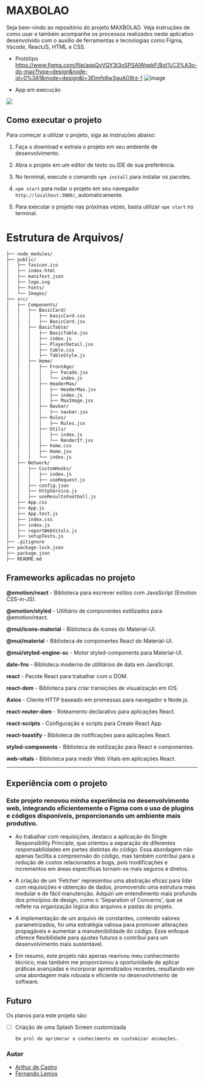 # MAXBOLAO
Seja bem-vindo ao repositório do projeto MAXBOLAO.
Veja instruções de como usar e também acompanhe os processos realizados neste aplicativo desenvolvido com o auxílio de ferramentas e tecnologias como Figma, Vscode, ReactJS, HTML e CSS.


- Protótipo 
https://www.figma.com/file/aqaQvVQY3t3oSPSAIWqpkF/Bol%C3%A3o-do-max?type=design&node-id=0%3A1&mode=design&t=3EImfs6w3guAO9rz-1
![image](https://github.com/arthurfjadecastro/maxbolao/assets/27228969/e5b7e28c-8619-4525-835b-eb4fc5bc0be6)


- App em execução


![](https://media.giphy.com/media/kPuEqXbqAAi6s4OPGU/giphy.gif) 

## Como executar o projeto 

Para começar a utilizar o projeto, siga as instruções abaixo:

1. Faça o download e extraia o projeto em seu ambiente de desenvolvimento.

2. Abra o projeto em um editor de texto ou IDE de sua preferência.

3. No terminal, execute o comando `npm install` para instalar os pacotes.

4. `npm start` para rodar o projeto em seu navegador `http://localhost:3000/`, automaticamente.

5. Para executar o projeto nas próximas vezes, basta utilizar `npm start` no terminal.



# Estrutura de Arquivos/
```md
├── node_modules/
├── public/
│   ├── favicon.ico
│   ├── index.html
│   ├── manifest.json
│   ├── logo.svg
│   ├── Fonts/
│   └── Images/
├── src/
│   ├── Components/
│   │   ├── BasicCard/
│   │   │   ├── basicCard.css
│   │   │   ├── BasicCard.jsx
│   │   ├── BasicTable/
│   │   │   ├── BasicTable.jsx
│   │   │   ├── index.js
│   │   │   ├── PlayerDetail.jsx
│   │   │   ├── table.css
│   │   │   ├── TableStyle.js
│   │   ├── Home/
│   │   │   ├── FrontAge/
│   │   │   │   ├── Facade.jsx 
│   │   │   │   └── index.js
│   │   │   ├── HeaderMax/
│   │   │   │   ├── HeaderMax.jsx
│   │   │   │   ├── index.js
│   │   │   │   ├── MaxImage.jsx
│   │   │   ├── Navbar/
│   │   │   │   ├── navbar.jsx
│   │   │   ├── Rules/
│   │   │   │   ├── Rules.jsx
│   │   │   ├── Utils/
│   │   │   │   ├── index.js
│   │   │   │   └── RenderIf.jsx
│   │   │   ├── home.css
│   │   │   ├── Home.jsx
│   │   │   └── index.js
│   ├── Network/
│   │   ├── CustomHooks/
│   │   │   ├── index.js
│   │   │   ├── useRequest.js
│   │   ├── config.json
│   │   ├── httpService.js
│   │   ├── useResultsFootball.js
│   ├── App.css
│   ├── App.js
│   ├── App.test.js
│   ├── index.css
│   ├── index.js
│   ├── reportWebVitals.js
│   ├── setupTests.js
├── .gitignore
├── package-lock.json
├── package.json
├── README.md
```


## Frameworks aplicadas no projeto

**@emotion/react** - Biblioteca para escrever estilos com JavaScript (Emotion CSS-in-JS). 

**@emotion/styled** - Utilitário de componentes estilizados para @emotion/react. 

**@mui/icons-material** - Biblioteca de ícones do Material-UI.

**@mui/material** - Biblioteca de componentes React do Material-UI.

**@mui/styled-engine-sc** - Motor styled-components para Material-UI.

**date-fns** - Biblioteca moderna de utilitários de data em JavaScript.

**react** - Pacote React para trabalhar com o DOM.

**react-dom** - Biblioteca para criar transições de visualização em iOS. 

**Axios** - Cliente HTTP baseado em promessas para navegador e Node.js.

**react-router-dom** - Roteamento declarativo para aplicações React.

**react-scripts** - Configuração e scripts para Create React App.

**react-toastify** - Biblioteca de notificações para aplicações React.

**styled-components** - Biblioteca de estilização para React e componentes.

**web-vitals** - Biblioteca para medir Web Vitals em aplicações React.



-------------------------------------

## Experiência com o projeto 

### Este projeto renovou minha experiência no desenvolvimento web, integrando eficientemente o Figma com o uso de plugins e códigos disponíveis, proporcionando um ambiente mais produtivo.

- Ao trabalhar com requisições, destaco a aplicação do Single Responsibility Principle, que orientou a separação de diferentes responsabilidades em partes distintas do código. Essa abordagem não apenas facilita a compreensão do código, mas também contribui para a redução de custos relacionados a bugs, pois modificações e incrementos em áreas específicas tornam-se mais seguros e diretos.

- A criação de um 'Fetcher' representou uma abstração eficaz para lidar com requisições e obtenção de dados, promovendo uma estrutura mais modular e de fácil manutenção. Adquiri um entendimento mais profundo dos princípios de design, como o 'Separation of Concerns', que se reflete na organização lógica dos arquivos e pastas do projeto.

- A implementação de um arquivo de constantes, contendo valores parametrizados, foi uma estratégia valiosa para promover alterações propagáveis e aumentar a manutenibilidade do código. Esse enfoque oferece flexibilidade para ajustes futuros e contribui para um desenvolvimento mais sustentável.

- Em resumo, este projeto não apenas reavivou meu conhecimento técnico, mas também me proporcionou a oportunidade de aplicar práticas avançadas e incorporar aprendizados recentes, resultando em uma abordagem mais robusta e eficiente no desenvolvimento de software.



## Futuro

Os planos para este projeto são:

- [ ] Criação de uma Splash Screen customizada
        
      Em prol de aprimorar o conhecimento em customizar animações. 

    
    
### Autor

- [Arthur de Castro](https://github.com/arthurfjadecastro)
- [Fernando Lemos](https://github.com/fernandolemos92)

